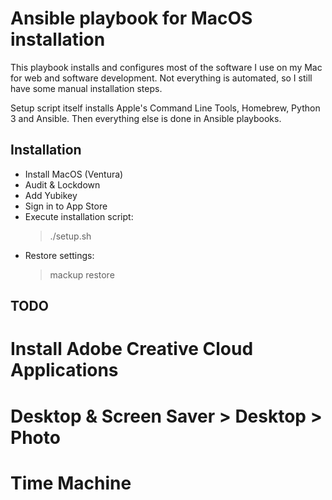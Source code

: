 Ansible playbook for MacOS installation
=======================================
This playbook installs and configures most of the software I use on my Mac for web and software development. Not everything is automated, so I still have some manual installation steps.

Setup script itself installs Apple's Command Line Tools, Homebrew, Python 3 and Ansible. Then everything else is done in Ansible playbooks.

Installation
------------
* Install MacOS (Ventura)
* Audit & Lockdown
* Add Yubikey
* Sign in to App Store
* Execute installation script:
  > ./setup.sh
* Restore settings:
  > mackup restore

TODO
----
# Install Adobe Creative Cloud Applications
# Desktop & Screen Saver > Desktop > Photo
# Time Machine
